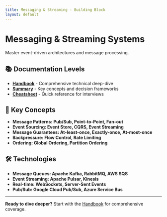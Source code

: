 ```yaml
---
title: Messaging & Streaming - Building Block
layout: default
---
```


# Messaging & Streaming Systems

Master event-driven architectures and message processing.

## 📚 Documentation Levels

- **[Handbook](./handbook)** - Comprehensive technical deep-dive
- **[Summary](./summary)** - Key concepts and decision frameworks  
- **[Cheatsheet](./cheatsheet)** - Quick reference for interviews

## 🎯 Key Concepts

- **Message Patterns: Pub/Sub, Point-to-Point, Fan-out**
- **Event Sourcing: Event Store, CQRS, Event Streaming**
- **Message Guarantees: At-least-once, Exactly-once, At-most-once**
- **Backpressure: Flow Control, Rate Limiting**
- **Ordering: Global Ordering, Partition Ordering**

## 🛠️ Technologies

- **Message Queues: Apache Kafka, RabbitMQ, AWS SQS**
- **Event Streaming: Apache Pulsar, Kinesis**
- **Real-time: WebSockets, Server-Sent Events**
- **Pub/Sub: Google Cloud Pub/Sub, Azure Service Bus**

---

**Ready to dive deeper?** Start with the [Handbook](./handbook) for comprehensive coverage.
